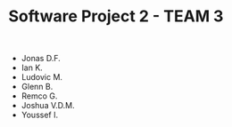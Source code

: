 # Software Project 2 - TEAM 3
<br>
<ul>
<li>Jonas D.F.</li>
<li>Ian K.</li>
<li>Ludovic M.</li>
<li>Glenn B.</li>
<li>Remco G.</li>
<li>Joshua V.D.M.</li>
<li>Youssef I.</li>
</ul>